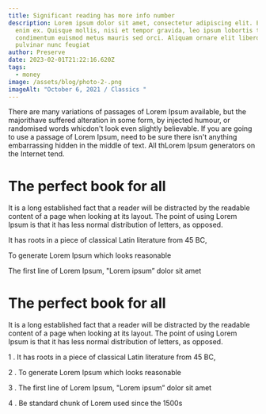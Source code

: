 ```yaml
---
title: Significant reading has more info number
description: Lorem ipsum dolor sit amet, consectetur adipiscing elit. Etiam eget
  enim ex. Quisque mollis, nisi et tempor gravida, leo ipsum lobortis tortor,
  condimentum euismod metus mauris sed orci. Aliquam ornare elit libero, et
  pulvinar nunc feugiat
author: Preserve
date: 2023-02-01T21:22:16.620Z
tags:
  - money
image: /assets/blog/photo-2-.png
imageAlt: "October 6, 2021 / Classics "
---
```

<!--StartFragment-->

There are many variations of passages of Lorem Ipsum available, but the majorithave suffered alteration in some form, by injected humour, or randomised words whicdon't look even slightly believable. If you are going to use a passage of Lorem Ipsum, need to be sure there isn't anything embarrassing hidden in the middle of text. All thLorem Ipsum generators on the Internet tend.

# **The perfect book for all**

It is a long established fact that a reader will be distracted by the readable content of a page when looking at its layout. The point of using Lorem Ipsum is that it has less normal distribution of letters, as opposed.

It has roots in a piece of classical Latin literature from 45 BC,

To generate Lorem Ipsum which looks reasonable

The first line of Lorem Ipsum, "Lorem ipsum” dolor sit amet

# **The perfect book for all**

It is a long established fact that a reader will be distracted by the readable content of a page when looking at its layout. The point of using Lorem Ipsum is that it has less normal distribution of letters, as opposed.

1 . It has roots in a piece of classical Latin literature from 45 BC,

2 . To generate Lorem Ipsum which looks reasonable

3 . The first line of Lorem Ipsum, "Lorem ipsum” dolor sit amet

4 . Be standard chunk of Lorem used since the 1500s
